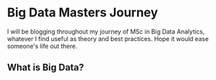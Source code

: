 # Big Data Masters Journey

I will be blogging throughout my journey of MSc in Big Data Analytics, whatever I find useful as theory and best practices. Hope it would ease someone's life out there. 

## What is Big Data?

